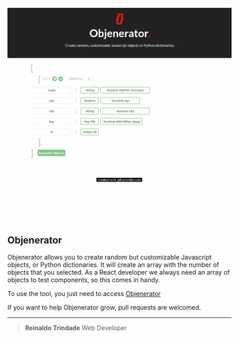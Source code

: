 ![Objenerator GIF](/Objenerator.gif)


## Objenerator


Objenerator allows you to create random but customizable Javascript objects, or Python dictionaries.
It will create an array with the number of objects that you selected.
As a React developer we always need an array of objects to test components, so this comes in handy.

To use the tool, you just need to access [Objenerator](http://objenerator.info)

If you want to help Objenerator grow, pull requests are welcomed.
___
> **Reinaldo Trindade**
> Web Developer